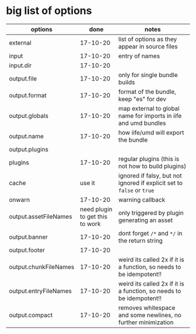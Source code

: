 # big list of options

| options               | done                            | notes                                                                  |
| --------------------- | ------------------------------- | ---------------------------------------------------------------------- |
| external              | 17-10-20                        | list of options as they appear in source files                         |
| input                 | 17-10-20                        | entry of names                                                         |
| input.dir             | 17-10-20                        |                                                                        |
| output.file           | 17-10-20                        | only for single bundle builds                                          |
| output.format         | 17-10-20                        | format of the bundle, keep "es" for dev                                |
| output.globals        | 17-10-20                        | map external to global name for imports in iife and umd bundles        |
| output.name           | 17-10-20                        | how iife/umd will export the bundle                                    |
| output.plugins        |                                 |                                                                        |
| plugins               | 17-10-20                        | regular plugins  (this is not how to build plugins)                    |
| cache                 | use it                          | ignored if falsy, but not ignored if explicit set to `false` or `true` |
| onwarn                | 17-10-20                        | warning callback                                                       |
| output.assetFileNames | need plugin to get this to work | only triggered by plugin generating an asset                           |
| output.banner         | 17-10-20                        | dont forget `/*`  and `*/` in the return string                        |
| output.footer         | 17-10-20                        |                                                                        |
| output.chunkFileNames | 17-10-20                        | weird its called 2x if it is a function, so needs to be idempotent!!   |
| output.entryFileNames | 17-10-20                        | weird its called 2x if it is a function, so needs to be idempotent!!   |
| output.compact        | 17-10-20                        | removes whitespace and some newlines, no further minimization          |


